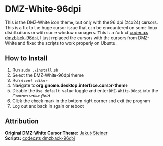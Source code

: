 # DMZ-White-96dpi

This is the DMZ-White icon theme, but only with the 96 dpi (24x24) cursors. This is a fix to the huge cursor issue that can be encountered on some linux distributions or with some window managers. This is a fork of [codecats dmzblack-96dpi](https://github.com/codecat/dmzblack-96dpi), I just replaced the cursors with the cursors from DMZ-White and fixed the scripts to work properly on Ubuntu.

## How to Install
1. Run ```sudo ./install.sh```
2. Select the DMZ-White-96dpi theme
3. Run ```dconf-editor```
4. Navigate to **org.gnome.desktop.interface.cursor-theme**
5. Disable the ```Use default value```-toggle and enter ```DMZ-White-96dpi``` into the *Custom value field*
6. Click the check mark in the bottom right corner and exit the program
7. Log out and back in again or reboot

## Attribution
**Original DMZ-White Cursor Theme:** [Jakub Steiner](http://jimmac.musichall.cz) <br>
**Scripts:** [codecats dmzblack-96dpi](https://github.com/codecat/dmzblack-96dpi)

